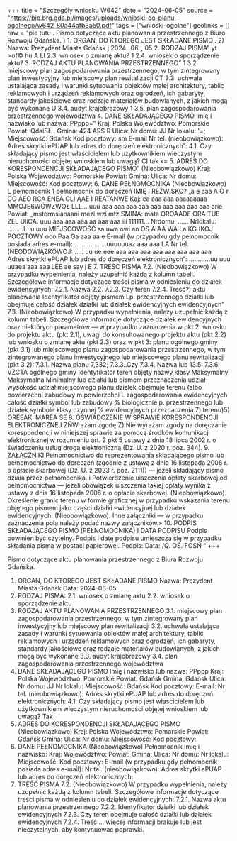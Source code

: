+++
title = "Szczegóły wniosku W642"
date = "2024-06-05"
source = "https://bip.brg.gda.pl/images/uploads/wnioski-do-planu-ogolnego/w642_80a44afb3a50.pdf"
tags = ["wnioski-ogolne"]
geolinks = []
raw = "pie tutu . Pismo dotyczące aktu planowania przestrzennego z Biuro Rozwoju Gdańska. ) 1. ORGAN, DO KTOREGO JEST SKŁADANE PISMO . 2) Nazwa: Prezydent Miasta Gdańsk j 2024 -06-, 05 2. RODZAJ PISMA” yt >of© hu A LI 2.3. wniosek o zmianę aktu? 1 2.4. wniosek o sporządzenie aktu? 3. RODZAJ AKTU PLANOWANIA PRZESTRZENNEGO” 1 3.2. miejscowy plan zagospodarowania przestrzennego, w tym zintegrowany plan inwestycyjny lub miejscowy plan rewitalizacji CT 3.3. uchwała ustalająca zasady i warunki sytuowania obiektów małej architektury, tablic reklamowych i urządzeń reklamowych oraz ogrodzeń, ich gabaryty, standardy jakościowe oraz rodzaje materiałów budowlanych, z jakich mogą być wykonane U 3.4. audyt krajobrazowy 1 3.5. plan zagospodarowania przestrzennego województwa 4. DANE SKŁADAJĄCEGO PISMO Imię i nazwisko lub nazwa: PPppp=” Kraj: Polska Województwo: Pomorskie Powiat: QdaiSŁ . Gmina: 424 ARS R Ulica:   Nr domu: JJ Nr lokalu: '=; Miejscowość: Gdańsk Kod pocztowy: sm E-mail Nr tel. (nieobowiązkowo): Adres skrytki ePUAP lub adres do doręczeń elektronicznych”: 4.1. Czy składający pismo jest właścicielem lub użytkownikiem wieczystym nieruchomości objętej wnioskiem lub uwagą? CI tak k= 5. ADRES DO KORESPONDENCJI SKŁADAJĄCEGO PISMO” (Nieobowiązkowo) Kraj: Polska Województwo: Pomorskie Powiat: Gmina: Ulica: Nr domu: Miejscowość: Kod pocztowy: 6. DANE PEŁNOMOCNIKA (Nieobowiązkowo) L pełnomocnik 1 pełnomocnik do doręczeń IMIĘ I REŻWISKO? „a e aaa A O r CO AEO RCA ENEA GLI ĄAE I REATANWE Kaj: ea aaa aaa aaaaaaaaa MMOJE6WÓWZWOŁ LLL... uuu aaa aaa aaa aaa aaa aaa aaa aaa aaa arie Powiat: „mstermsianaani mezi wzi mtz SMINA: mata OROAADE ORA TUE ZEL UliCA: uuu aaa aaa aaa aa aaa aaa iii 111111... Nrdomu: ...... Nrlokalu: .........L..u uuu MIEJSCOWOŚĆ sa uwa owi an OS A AA WA La KG (KOJ POCZTOWY ooo Paa Ga aaa aa e E-mail (w przypadku gdy pełnomocnik posiada adres e-mail): ..................uuuuuuaz aaa aaa LA Nr tel. (NEODOWIĄZKOWOJ: ..... uu ue eee aaa aaa aaa aaa aaa aaa aaa aaa Adres skrytki ePUAP lub adres do doręczeń elektronicznych”: ............uu uuu uuaea aaa aaa LEE ae say j E 7. TREŚC PISMA 7.2. (Nieobowiązkowo) W przypadku wypełnienia, należy uzupełnić każdą z kolumn tabeli. Szczegółowe informacje dotyczące treści pisma w odniesieniu do działek ewidencyjnych: 7.2.1. Nazwa 2.2. 7.2.3. Czy teren 7.2.4. Treść?) aktu planowania Identyfikator objęty pismem Lp. przestrzennego działki lub obejmuje całość działek działki lub działek  ewidencyjnych ewidencyjnych” 7.3. (Nieobowiązkowo) W przypadku wypełnienia, należy uzupełnić każdą z kolumn tabeli. Szczegółowe informacje dotyczące działek ewidencyjnych oraz niektórych parametrów — w przypadku zaznaczenia w pkt 2: wniosku do projektu aktu (pkt 2.1), uwagi do konsultowanego projektu aktu (pkt 2.2) lub wniosku o zmianę aktu (pkt 2.3) oraz w pkt 3: planu ogólnego gminy (pkt 3.1) lub miejscowego planu zagospodarowania przestrzennego, w tym zintegrowanego planu inwestycyjnego lub miejscowego planu rewitalizacji (pkt 3.2): 7.3.1. Nazwa planu 7,332; 7.3.3..Czy 7.3.4. Nazwa lub 13.5: 7.3.6. VZCTA ogólnego gminy Identyfikator teren objęty nazwy klasy Maksymalny Maksymalna Minimalny lub działki lub pismem przeznaczenia udział wysokość udział miejscowego planu działek obejmuje terenu (albo powierzchni zabudowy m powierzchni L zagospodarowania  ewidencyjnych całość działki symbol lub zabudowy % biologicznie p. przestrzennego lub działek symbole klasy czynnej % ewidencyjnych przeznaczenia 7) terenu)5)   OREEAK: MAREA SE 8. OŚWIADCZENIE W SPRAWIE KORESPONDENCJI ELEKTRONICZNEJ ZŃWrażam zgodę Z) Nie wyrażam zgody na doręczanie korespondencji w niniejszej sprawie za pomocą środków komunikacji elektronicznej w rozumieniu art. 2 pkt 5 ustawy z dnia 18 lipca 2002 r. o świadczeniu usług drogą elektroniczną (Dz. U. z 2020 r. poz. 344). 9. ZAŁĄCZNIKI  Pełnomocnictwo do reprezentowania składającego pismo lub pełnomocnictwo do doręczeń (zgodnie z ustawą z dnia 16 listopada 2006 r. o opłacie skarbowej (Dz. U. z 2023 r. poz. 2111)) — jeżeli składający pismo działa przez pełnomocnika. i Potwierdzenie uiszczenia opłaty skarbowej od pełnomocnictwa — jeżeli obowiązek uiszczenia takiej opłaty wynika z ustawy z dnia 16 listopada 2006 r. o opłacie skarbowej.  (Nieobowiązkowo). Określenie granic terenu w formie graficznej w przypadku wskazania terenu objętego pismem jako części działki ewidencyjnej lub działek ewidencyjnych.   (Nieobowiązkowo). Inne załączniki — w przypadku zaznaczenia pola należy podać nazwy załączników.» 10. PODPIS SKŁADAJĄCEGO PISMO (PEŁNOMOCNIKA) I DATA PODPISU Podpis powinien być czytelny. Podpis i datę podpisu umieszcza się w przypadku składania pisma w postaci papierowej. Podpis: Data: /Q. OŚ. FOŚŃ "
+++

Pismo dotyczące aktu planowania przestrzennego z Biura Rozwoju Gdańska.
1. ORGAN, DO KTOREGO JEST SKŁADANE PISMO
Nazwa: Prezydent Miasta Gdańsk
Data: 2024-06-05
2. RODZAJ PISMA:
2.1. wniosek o zmianę aktu
2.2. wniosek o sporządzenie aktu
3. RODZAJ AKTU PLANOWANIA PRZESTRZENNEGO
3.1. miejscowy plan zagospodarowania przestrzennego, w tym zintegrowany plan inwestycyjny lub miejscowy plan rewitalizacji
3.2. uchwała ustalająca zasady i warunki sytuowania obiektów małej architektury, tablic reklamowych i urządzeń reklamowych oraz ogrodzeń, ich gabaryty, standardy jakościowe oraz rodzaje materiałów budowlanych, z jakich mogą być wykonane
3.3. audyt krajobrazowy
3.4. plan zagospodarowania przestrzennego województwa
4. DANE SKŁADAJĄCEGO PISMO
Imię i nazwisko lub nazwa: PPppp
Kraj: Polska
Województwo: Pomorskie
Powiat: Gdańsk
Gmina: Gdańsk
Ulica:
Nr domu: JJ
Nr lokalu:
Miejscowość: Gdańsk
Kod pocztowy:
E-mail:
Nr tel. (nieobowiązkowo):
Adres skrytki ePUAP lub adres do doręczeń elektronicznych:
4.1. Czy składający pismo jest właścicielem lub użytkownikiem wieczystym nieruchomości objętej wnioskiem lub uwagą?
Tak
5. ADRES DO KORESPONDENCJI SKŁADAJĄCEGO PISMO (Nieobowiązkowo)
Kraj: Polska
Województwo: Pomorskie
Powiat: Gdańsk
Gmina:
Ulica:
Nr domu:
Miejscowość:
Kod pocztowy:
6. DANE PEŁNOMOCNIKA (Nieobowiązkowo)
Pełnomocnik
Imię i nazwisko:
Kraj:
Województwo:
Powiat:
Gmina:
Ulica:
Nr domu:
Nr lokalu:
Miejscowość:
Kod pocztowy:
E-mail (w przypadku gdy pełnomocnik posiada adres e-mail):
Nr tel. (nieobowiązkowo):
Adres skrytki ePUAP lub adres do doręczeń elektronicznych:
7. TREŚĆ PISMA
7.2. (Nieobowiązkowo) W przypadku wypełnienia, należy uzupełnić każdą z kolumn tabeli. Szczegółowe informacje dotyczące treści pisma w odniesieniu do działek ewidencyjnych:
7.2.1. Nazwa aktu planowania przestrzennego
7.2.2. Identyfikator działki lub działek ewidencyjnych
7.2.3. Czy teren obejmuje całość działki lub działek ewidencyjnych
7.2.4. Treść
...
więcej informacji brakuje lub jest nieczytelnych, aby kontynuować poprawki.



